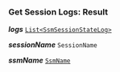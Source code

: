 

### Get Session Logs: Result





  
<article>

***logs*** [`List<SsmSessionStateLog>`](/docs/ssm-chaincode-models--page#ssmsessionstatelog) 

</article>
<article>

***sessionName*** `SessionName` 

</article>
<article>

***ssmName*** [`SsmName`](/docs/ssm-chaincode-models--page#ssmname) 

</article>

